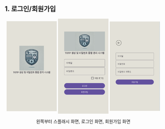 ## 1. 로그인/회원가입
<p align="center">
  <img src="img/splash_image.png" align="center" width="32%">
  <img src="img/login_image.png" align="center" width="32%">
  <img src="img/signup_image.png" align="center" width="32%">
  <figcaption align="center">왼쪽부터 스플래시 화면, 로그인 화면, 회원가입 화면</figcaption></p>
